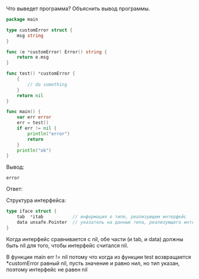 Что выведет программа? Объяснить вывод программы.

```go
package main

type customError struct {
	msg string
}

func (e *customError) Error() string {
	return e.msg
}

func test() *customError {
	{
		// do something
	}
	return nil
}

func main() {
	var err error
	err = test()
	if err != nil {
		println("error")
		return
	}
	println("ok")
}
```

Вывод:
```
error
```
Ответ:

Структура интерфейса:
```go
type iface struct {
    tab  *itab           // информация о типе, реализующем интерфейс
    data unsafe.Pointer  // указатель на данные типа, реализующего интерфейс
}
```
Когда интерфейс сравнивается с nil, обе части (и tab, и data) должны быть nil для того, чтобы интерфейс считался nil.

В функции main err != nil потому что когда из функции test возвращается *customError равный nil, пусть значение и равно нил, но тип указан, поэтому интерфейс не равен nil
